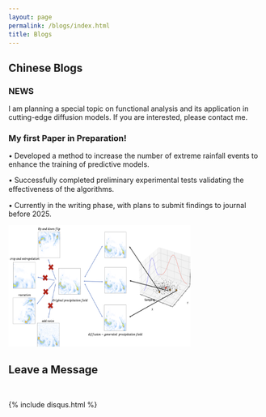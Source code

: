 ```yaml
---
layout: page
permalink: /blogs/index.html
title: Blogs
---
```


## Chinese Blogs

### NEWS
I am planning a special topic on functional analysis and its application in cutting-edge diffusion models. If you are interested, please contact me.


### My first Paper in Preparation!

• Developed a method to increase the number of extreme rainfall events to enhance the training of predictive models.

• Successfully completed preliminary experimental tests validating the eﬀectiveness of the algorithms.

• Currently in the writing phase, with plans to submit findings to journal before 2025.

<img src="./images/paper_pic_1.png" class="floatpic" width="360" height="240">


<br>

## Leave a Message

<br>

{% include disqus.html %} 

<br>


